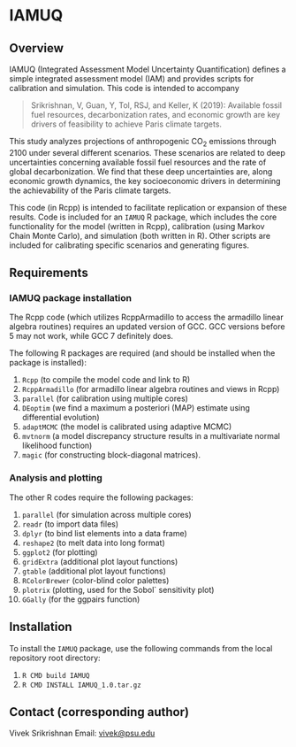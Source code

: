 # IAMUQ

## Overview

IAMUQ (Integrated Assessment Model Uncertainty Quantification) defines a simple integrated assessment model (IAM) and provides scripts for calibration and simulation. This code is intended to accompany 
>Srikrishnan, V,  Guan, Y, Tol, RSJ, and Keller, K (2019): Available fossil fuel resources, decarbonization rates, and economic growth  are key drivers of feasibility to achieve Paris climate targets.

This study analyzes projections of anthropogenic CO<sub>2</sub> emissions through 2100 under several different scenarios. These scenarios are related to deep uncertainties concerning available fossil fuel resources and the rate of global decarbonization. We find that these deep uncertainties are, along economic growth dynamics, the key socioeconomic drivers in determining the achievability of the Paris climate targets.

This code (in Rcpp) is intended to facilitate replication or expansion of these results. Code is included for an `IAMUQ` R package, which includes the core functionality for the model (written in Rcpp), calibration (using Markov Chain Monte Carlo), and simulation (both written in R). Other scripts are included for calibrating specific scenarios and generating figures.

## Requirements

### IAMUQ package installation

The Rcpp code (which utilizes RcppArmadillo to access the armadillo linear algebra routines) requires an updated version of GCC. GCC versions before 5 may not work, while GCC 7 definitely does. 

The following R packages are required (and should be installed when the package is installed):

1. `Rcpp` (to compile the model code and link to R)
2. `RcppArmadillo` (for armadillo linear algebra routines and views in Rcpp)
3. `parallel` (for calibration using multiple cores)
4. `DEoptim` (we find a maximum a posteriori (MAP) estimate using differential evolution)
5. `adaptMCMC` (the model is calibrated using adaptive MCMC)
6. `mvtnorm` (a model discrepancy structure results in a multivariate normal likelihood function)
7. `magic` (for constructing block-diagonal matrices).

### Analysis and plotting

The other R codes require the following packages:

1. `parallel` (for simulation across multiple cores)
2. `readr` (to import data files)
3. `dplyr` (to bind list elements into a data frame)
4. `reshape2` (to melt data into long format)
5. `ggplot2` (for plotting)
6. `gridExtra` (additional plot layout functions)
7. `gtable` (additional plot layout functions)
8. `RColorBrewer` (color-blind color palettes)
9. `plotrix` (plotting, used for the Sobol` sensitivity plot)
10. `GGally` (for the ggpairs function)

## Installation

To install the `IAMUQ` package, use the following commands from the local repository root directory:

1. `R CMD build IAMUQ`
2. `R CMD INSTALL IAMUQ_1.0.tar.gz`

## Contact (corresponding author)
Vivek Srikrishnan
Email: <vivek@psu.edu>
